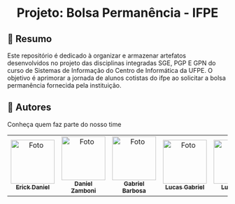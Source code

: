 <h1 align="center"> Projeto: Bolsa Permanência - IFPE </h1>

## 📜 Resumo
Este repositório é dedicado à organizar e armazenar artefatos desenvolvidos no projeto das disciplinas integradas SGE, PGP E GPN do curso de Sistemas de Informação do Centro de Informática da UFPE. O objetivo é aprimorar a jornada de alunos cotistas do ifpe ao solicitar a bolsa permanência fornecida pela instituição.


## 🤝 Autores

Conheça quem faz parte do nosso time

<table>
  <tr>
    <td align="center">
      <a href="https://github.com/erickdan1" title="defina o titulo do link">
        <img src="https://avatars.githubusercontent.com/u/115114338?v=4" width="100px;" alt="Foto"/><br>
        <sub>
          <b>Erick Daniel</b>
        </sub>
      </a>
    </td>
    <td align="center">
      <a href="https://github.com/Daniel412201" title="defina o titulo do link">
        <img src="https://avatars.githubusercontent.com/u/97963647?v=4" width="100px;" alt="Foto"/><br>
        <sub>
          <b>Daniel Zamboni</b>
        </sub>
      </a>
    </td>
    <td align="center">
      <a href="https://github.com/gabbrbsCIn" title="defina o titulo do link">
        <img src="https://avatars.githubusercontent.com/u/114198656?v=4" width="100px;" alt="Foto"/><br>
        <sub>
          <b>Gabriel Barbosa</b>
        </sub>
      </a>
    </td>
    <td align="center">
      <a href="https://github.com/LucasGaab" title="defina o titulo do link">
        <img src="https://avatars.githubusercontent.com/u/94190622?v=4" width="100px;" alt="Foto"/><br>
        <sub>
          <b>Lucas Gabriel</b>
        </sub>
      </a>
    </td>
     <td align="center">
      <a href="https://github.com/luisfv10" title="defina o titulo do link">
        <img src="https://avatars.githubusercontent.com/u/110510265?v=4" width="100px;" alt="Foto"/><br>
        <sub>
          <b>Luis Filipe</b>
        </sub>
      </a>
    </td>
    <td align="center">
      <a href="https://github.com/clarabarretto" title="defina o titulo do link">
        <img src="https://avatars.githubusercontent.com/u/111030247?v=4" width="100px;" alt="Foto"/><br>
        <sub>
          <b>Maria Clara</b>
        </sub>
      </a>
    </td>
  </tr>
</table>
